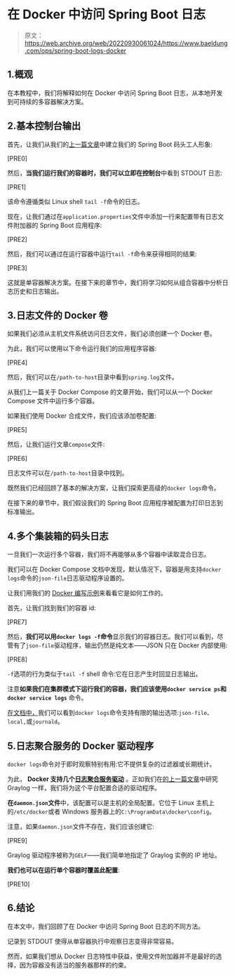 # 在 Docker 中访问 Spring Boot 日志

> 原文：<https://web.archive.org/web/20220930061024/https://www.baeldung.com/ops/spring-boot-logs-docker>

## 1.概观

在本教程中，我们将解释如何在 Docker 中访问 Spring Boot 日志，从本地开发到可持续的多容器解决方案。

## 2.基本控制台输出

首先，让我们从我们的[上一篇文章](/web/20220727020703/https://www.baeldung.com/spring-boot-docker-images)中建立我们的 Spring Boot 码头工人形象:

[PRE0]

然后，**当我们运行我们的容器时，我们可以立即在控制台**中看到 STDOUT 日志:

[PRE1]

该命令遵循类似 Linux shell `tail -f`命令的日志。

现在，让我们通过在`application.properties`文件中添加一行来配置带有日志文件附加器的 Spring Boot 应用程序:

[PRE2]

然后，我们可以通过在运行容器中运行`tail -f`命令来获得相同的结果:

[PRE3]

这就是单容器解决方案。在接下来的章节中，我们将学习如何从组合容器中分析日志历史和日志输出。

## 3.日志文件的 Docker 卷

如果我们必须从主机文件系统访问日志文件，我们必须创建一个 Docker 卷。

为此，我们可以使用以下命令运行我们的应用程序容器:

[PRE4]

然后，我们可以在`/path-to-host`目录中看到`spring.log`文件。

从我们上一篇关于 Docker Compose 的文章开始，我们可以从一个 Docker Compose 文件中运行多个容器。

如果我们使用 Docker 合成文件，我们应该添加卷配置:

[PRE5]

然后，让我们运行文章`Compose`文件:

[PRE6]

日志文件可以在`/path-to-host`目录中找到。

既然我们已经回顾了基本的解决方案，让我们探索更高级的`docker logs`命令。

在接下来的章节中，我们假设我们的 Spring Boot 应用程序被配置为打印日志到标准输出。

## 4.多个集装箱的码头日志

一旦我们一次运行多个容器，我们将不再能够从多个容器中读取混合日志。

我们可以在 Docker Compose 文档中发现，默认情况下，容器是用支持`docker logs`命令的`json-file`日志驱动程序设置的。

让我们用我们的 [Docker 编写示例](/web/20220727020703/https://www.baeldung.com/docker-compose)来看看它是如何工作的。

首先，让我们找到我们的容器 id:

[PRE7]

然后，**我们可以用`docker logs -f`命令**显示我们的容器日志。我们可以看到，尽管有了`json-file`驱动程序，输出仍然是纯文本——JSON 只在 Docker 内部使用:

[PRE8]

`-f`选项的行为类似于`tail -f` shell 命令:它在日志产生时回显日志输出。

注意**如果我们在集群模式下运行我们的容器，我们应该使用`docker service ps`和`docker service logs`** 命令。

[在文档中，](https://web.archive.org/web/20220727020703/https://docs.docker.com/config/containers/logging/configure/#limitations-of-logging-drivers)我们可以看到`docker logs`命令支持有限的输出选项:`json-file`、`local,`或`journald`。

## 5.日志聚合服务的 Docker 驱动程序

`docker logs`命令对于即时观察特别有用:它不提供复杂的过滤器或长期统计。

为此， **Docker 支持几个[日志聚合服务驱动](https://web.archive.org/web/20220727020703/https://docs.docker.com/config/containers/logging/configure/#supported-logging-drivers)** 。正如我们在[的上一篇文章](/web/20220727020703/https://www.baeldung.com/graylog-with-spring-boot)中研究 Graylog 一样，我们将为这个平台配置合适的驱动程序。

**在`daemon.json`文件**中，该配置可以是主机的全局配置。它位于 Linux 主机上的`/etc/docker`或者 Windows 服务器上的`C:\ProgramData\docker\config`。

注意，如果`daemon.json`文件不存在，我们应该创建它:

[PRE9]

Graylog 驱动程序被称为`GELF`——我们简单地指定了 Graylog 实例的 IP 地址。

**我们也可以在运行单个容器时覆盖此配置**:

[PRE10]

## 6.结论

在本文中，我们回顾了在 Docker 中访问 Spring Boot 日志的不同方法。

记录到 STDOUT 使得从单容器执行中观察日志变得非常容易。

然而，如果我们想从 Docker 日志特性中获益，使用文件附加器并不是最好的选择，因为容器没有适当的服务器那样的约束。